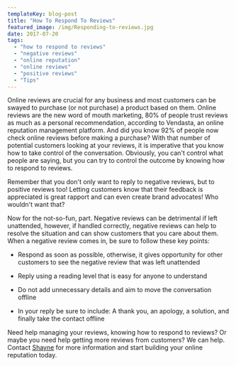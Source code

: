 ```yaml
---
templateKey: blog-post
title: "How To Respond To Reviews"
featured_image: /img/Responding-to-reviews.jpg
date: 2017-07-20
tags:
  - "how to respond to reviews"
  - "negative reviews"
  - "online reputation"
  - "online reviews"
  - "positive reviews"
  - "Tips"
---
```


Online reviews are crucial for any business and most customers can be swayed to purchase (or not purchase) a product based on them. Online reviews are the new word of mouth marketing, 80% of people trust reviews as much as a personal recommendation, according to Vendasta, an online reputation management platform. And did you know 92% of people now check online reviews before making a purchase? With that number of potential customers looking at your reviews, it is imperative that you know how to take control of the conversation. Obviously, you can't control what people are saying, but you can try to control the outcome by knowing how to respond to reviews.

Remember that you don't only want to reply to negative reviews, but to positive reviews too! Letting customers know that their feedback is appreciated is great rapport and can even create brand advocates! Who wouldn't want that?

Now for the not-so-fun, part. Negative reviews can be detrimental if left unattended, however, if handled correctly, negative reviews can help to resolve the situation and can show customers that you care about them. When a negative review comes in, be sure to follow these key points:

*   Respond as soon as possible, otherwise, it gives opportunity for other customers to see the negative review that was left unattended

*   Reply using a reading level that is easy for anyone to understand

*   Do not add unnecessary details and aim to move the conversation offline

*   In your reply be sure to include: A thank you, an apology, a solution, and finally take the contact offline

Need help managing your reviews, knowing how to respond to reviews? Or maybe you need help getting more reviews from customers? We can help. Contact [Shayne](mailto:info@teamgi.ca) for more information and start building your online reputation today.